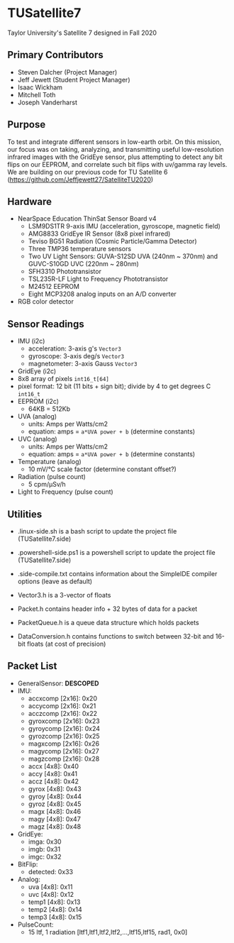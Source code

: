 # TUSatellite7

Taylor University's Satellite 7 designed in Fall 2020

## Primary Contributors

- Steven Dalcher (Project Manager)
- Jeff Jewett (Student Project Manager)
- Isaac Wickham
- Mitchell Toth
- Joseph Vanderharst

## Purpose

To test and integrate different sensors in low-earth orbit. On this mission, our focus was on taking, analyzing, and transmitting 
useful low-resolution infrared images with the GridEye sensor, plus attempting to detect any bit flips on our EEPROM, and correlate
such bit flips with uv/gamma ray levels. We are building on our previous code for TU Satellite 6 (https://github.com/Jeffjewett27/SatelliteTU2020)



## Hardware

- NearSpace Education ThinSat Sensor Board v4 
   - LSM9DS1TR 9-axis IMU (acceleration, gyroscope, magnetic field)
   - AMG8833 GridEye IR Sensor (8x8 pixel infrared)
   - Teviso BG51 Radiation (Cosmic Particle/Gamma Detector)
   - Three TMP36 temperature sensors
   - Two UV Light Sensors: GUVA-S12SD UVA (240nm ~ 370nm) and GUVC-S10GD UVC (220nm ~ 280nm)
   - SFH3310 Phototransistor
   - TSL235R-LF Light to Frequency Phototransistor
   - M24512 EEPROM
   - Eight  MCP3208 analog inputs on an A/D converter
- RGB color detector


## Sensor Readings
- IMU (i2c)
   - acceleration: 3-axis g's `Vector3`
   - gyroscope: 3-axis deg/s `Vector3`
   - magnetometer: 3-axis Gauss `Vector3`
- GridEye (i2c)
- 8x8 array of pixels `int16_t[64]`
- pixel format: 12 bit (11 bits + sign bit); divide by 4 to get degrees C `int16_t`
- EEPROM (i2c)
   - 64KB = 512Kb
- UVA (analog)
   - units: Amps per Watts/cm2
   - equation: amps = `a*UVA power + b` (determine constants)
- UVC (analog)
   - units: Amps per Watts/cm2
   - equation: amps = `a*UVA power + b` (determine constants)
- Temperature (analog)
   - 10 mV/°C scale factor (determine constant offset?)
- Radiation (pulse count)
   - 5 cpm/µSv/h
- Light to Frequency (pulse count)

## Utilities

- .linux-side.sh is a bash script to update the project file (TUSatellite7.side)
- .powershell-side.ps1 is a powershell script to update the project file (TUSatellite7.side)
- .side-compile.txt contains information about the SimpleIDE compiler options (leave as default)

- Vector3.h is a 3-vector of floats
- Packet.h contains header info + 32 bytes of data for a packet
- PacketQueue.h is a queue data structure which holds packets
- DataConversion.h contains functions to switch between 32-bit and 16-bit floats (at cost of precision)

## Packet List

- GeneralSensor: **DESCOPED**
- IMU:
   - accxcomp [2x16]: 0x20
   - accycomp [2x16]: 0x21
   - acczcomp [2x16]: 0x22
   - gyroxcomp [2x16]: 0x23
   - gyroycomp [2x16]: 0x24
   - gyrozcomp [2x16]: 0x25
   - magxcomp [2x16]: 0x26
   - magycomp [2x16]: 0x27
   - magzcomp [2x16]: 0x28
   - accx [4x8]: 0x40
   - accy [4x8]: 0x41
   - accz [4x8]: 0x42
   - gyrox [4x8]: 0x43
   - gyroy [4x8]: 0x44
   - gyroz [4x8]: 0x45
   - magx [4x8]: 0x46
   - magy [4x8]: 0x47
   - magz [4x8]: 0x48
- GridEye:
   - imga: 0x30
   - imgb: 0x31
   - imgc: 0x32
- BitFlip:
   - detected: 0x33
- Analog:
   - uva [4x8]: 0x11
   - uvc [4x8]: 0x12
   - temp1 [4x8]: 0x13
   - temp2 [4x8]: 0x14
   - temp3 [4x8]: 0x15
- PulseCount:
   - 15 ltf, 1 radiation [ltf1,ltf1,ltf2,ltf2,...,ltf15,ltf15, rad1, 0x0]